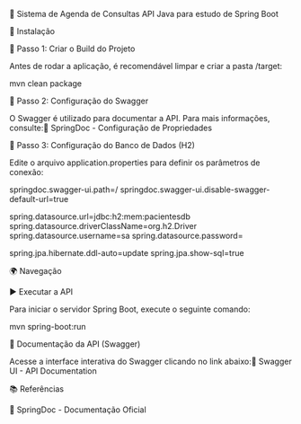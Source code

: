 📅 Sistema de Agenda de Consultas
API Java para estudo de Spring Boot

🚀 Instalação

🔹 Passo 1: Criar o Build do Projeto

Antes de rodar a aplicação, é recomendável limpar e criar a pasta /target:

mvn clean package

🔹 Passo 2: Configuração do Swagger

O Swagger é utilizado para documentar a API. Para mais informações, consulte:🔗 SpringDoc - Configuração de Propriedades

🔹 Passo 3: Configuração do Banco de Dados (H2)

Edite o arquivo application.properties para definir os parâmetros de conexão:

springdoc.swagger-ui.path=/
springdoc.swagger-ui.disable-swagger-default-url=true

spring.datasource.url=jdbc:h2:mem:pacientesdb
spring.datasource.driverClassName=org.h2.Driver
spring.datasource.username=sa
spring.datasource.password=

spring.jpa.hibernate.ddl-auto=update
spring.jpa.show-sql=true

🌍 Navegação

▶️ Executar a API

Para iniciar o servidor Spring Boot, execute o seguinte comando:

mvn spring-boot:run

📑 Documentação da API (Swagger)

Acesse a interface interativa do Swagger clicando no link abaixo:🔗 Swagger UI - API Documentation

📚 Referências

🔗 SpringDoc - Documentação Oficial

